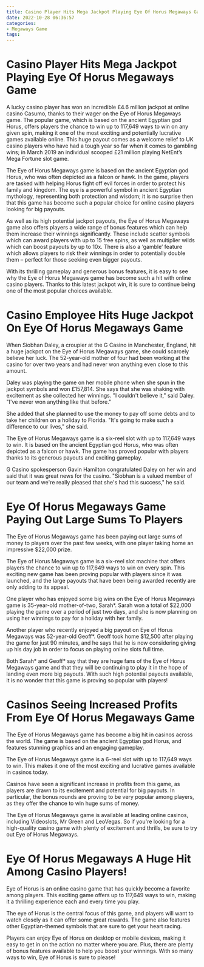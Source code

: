 ```yaml
---
title: Casino Player Hits Mega Jackpot Playing Eye Of Horus Megaways Game
date: 2022-10-28 06:36:57
categories:
- Megaways Game
tags:
---
```



#  Casino Player Hits Mega Jackpot Playing Eye Of Horus Megaways Game

A lucky casino player has won an incredible £4.6 million jackpot at online casino Casumo, thanks to their wager on the Eye of Horus Megaways game. The popular game, which is based on the ancient Egyptian god Horus, offers players the chance to win up to 117,649 ways to win on any given spin, making it one of the most exciting and potentially lucrative games available online. This huge payout comes as a welcome relief to UK casino players who have had a tough year so far when it comes to gambling wins; in March 2019 an individual scooped £21 million playing NetEnt’s Mega Fortune slot game.

The Eye of Horus Megaways game is based on the ancient Egyptian god Horus, who was often depicted as a falcon or hawk. In the game, players are tasked with helping Horus fight off evil forces in order to protect his family and kingdom. The eye is a powerful symbol in ancient Egyptian mythology, representing both protection and wisdom; it is no surprise then that this game has become such a popular choice for online casino players looking for big payouts.

As well as its high potential jackpot payouts, the Eye of Horus Megaways game also offers players a wide range of bonus features which can help them increase their winnings significantly. These include scatter symbols which can award players with up to 15 free spins, as well as multiplier wilds which can boost payouts by up to 10x. There is also a ‘gamble’ feature which allows players to risk their winnings in order to potentially double them – perfect for those seeking even bigger payouts.

With its thrilling gameplay and generous bonus features, it is easy to see why the Eye of Horus Megaways game has become such a hit with online casino players. Thanks to this latest jackpot win, it is sure to continue being one of the most popular choices available.

#  Casino Employee Hits Huge Jackpot On Eye Of Horus Megaways Game

When Siobhan Daley, a croupier at the G Casino in Manchester, England, hit a huge jackpot on the Eye of Horus Megaways game, she could scarcely believe her luck. The 52-year-old mother of four had been working at the casino for over two years and had never won anything even close to this amount.

Daley was playing the game on her mobile phone when she spun in the jackpot symbols and won £157,814. She says that she was shaking with excitement as she collected her winnings. "I couldn't believe it," said Daley. "I've never won anything like that before."

She added that she planned to use the money to pay off some debts and to take her children on a holiday to Florida. "It's going to make such a difference to our lives," she said.

The Eye of Horus Megaways game is a six-reel slot with up to 117,649 ways to win. It is based on the ancient Egyptian god Horus, who was often depicted as a falcon or hawk. The game has proved popular with players thanks to its generous payouts and exciting gameplay.

G Casino spokesperson Gavin Hamilton congratulated Daley on her win and said that it was great news for the casino. "Siobhan is a valued member of our team and we're really pleased that she's had this success," he said.

#  Eye Of Horus Megaways Game Paying Out Large Sums To Players

The Eye of Horus Megaways game has been paying out large sums of money to players over the past few weeks, with one player taking home an impressive $22,000 prize.

The Eye of Horus Megaways game is a six-reel slot machine that offers players the chance to win up to 117,649 ways to win on every spin. This exciting new game has been proving popular with players since it was launched, and the large payouts that have been being awarded recently are only adding to its appeal.

One player who has enjoyed some big wins on the Eye of Horus Megaways game is 35-year-old mother-of-two, Sarah*. Sarah won a total of $22,000 playing the game over a period of just two days, and she is now planning on using her winnings to pay for a holiday with her family.

Another player who recently enjoyed a big payout on Eye of Horus Megaways was 52-year-old Geoff*. Geoff took home $12,500 after playing the game for just 90 minutes, and he says that he is now considering giving up his day job in order to focus on playing online slots full time.

Both Sarah* and Geoff* say that they are huge fans of the Eye of Horus Megaways game and that they will be continuing to play it in the hope of landing even more big payouts. With such high potential payouts available, it is no wonder that this game is proving so popular with players!

#  Casinos Seeing Increased Profits From Eye Of Horus Megaways Game

The Eye of Horus Megaways game has become a big hit in casinos across the world. The game is based on the ancient Egyptian god Horus, and features stunning graphics and an engaging gameplay.

The Eye of Horus Megaways game is a 6-reel slot with up to 117,649 ways to win. This makes it one of the most exciting and lucrative games available in casinos today.

Casinos have seen a significant increase in profits from this game, as players are drawn to its excitement and potential for big payouts. In particular, the bonus rounds are proving to be very popular among players, as they offer the chance to win huge sums of money.

The Eye of Horus Megaways game is available at leading online casinos, including Videoslots, Mr Green and LeoVegas. So if you're looking for a high-quality casino game with plenty of excitement and thrills, be sure to try out Eye of Horus Megaways.

#  Eye Of Horus Megaways A Huge Hit Among Casino Players!

Eye of Horus is an online casino game that has quickly become a favorite among players. This exciting game offers up to 117,649 ways to win, making it a thrilling experience each and every time you play.

The eye of Horus is the central focus of this game, and players will want to watch closely as it can offer some great rewards. The game also features other Egyptian-themed symbols that are sure to get your heart racing.

Players can enjoy Eye of Horus on desktop or mobile devices, making it easy to get in on the action no matter where you are. Plus, there are plenty of bonus features available to help you boost your winnings. With so many ways to win, Eye of Horus is sure to please!